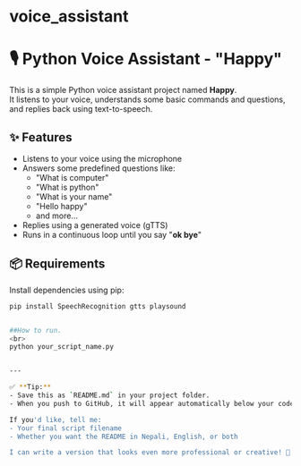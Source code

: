 # voice_assistant
 # 🎙️ Python Voice Assistant - "Happy"

This is a simple Python voice assistant project named **Happy**.  
It listens to your voice, understands some basic commands and questions, and replies back using text-to-speech.

## ✨ Features
- Listens to your voice using the microphone
- Answers some predefined questions like:
  - "What is computer"
  - "What is python"
  - "What is your name"
  - "Hello happy"
  - and more...
- Replies using a generated voice (gTTS)
- Runs in a continuous loop until you say "**ok bye**"

## 📦 Requirements
Install dependencies using pip:
```bash
pip install SpeechRecognition gtts playsound


##How to run.
<br>
python your_script_name.py


---

✅ **Tip:**  
- Save this as `README.md` in your project folder.  
- When you push to GitHub, it will appear automatically below your code.

If you'd like, tell me:
- Your final script filename
- Whether you want the README in Nepali, English, or both

I can write a version that looks even more professional or creative! 🚀

